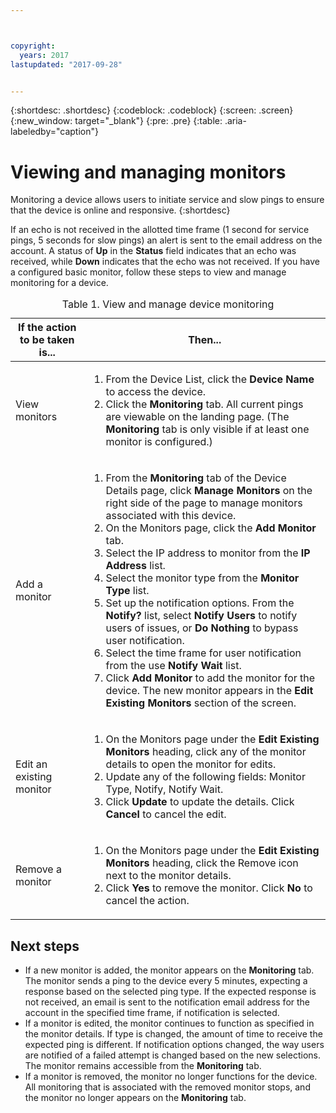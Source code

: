 ```yaml
---



copyright:
  years: 2017
lastupdated: "2017-09-28"


---
```


{:shortdesc: .shortdesc}
{:codeblock: .codeblock}
{:screen: .screen}
{:new_window: target="_blank"}
{:pre: .pre}
{:table: .aria-labeledby="caption"}

# Viewing and managing monitors

Monitoring a device allows users to initiate service and slow pings to ensure that the device is online and responsive.
{:shortdesc}

If an echo is not received in the allotted time frame (1 second for service pings, 5 seconds for slow pings) an alert is sent to the email 
address on the account. A status of **Up** in the **Status** field indicates that an echo was received, while **Down**
indicates that the echo was not received. If you have a configured basic monitor, follow these steps to view and manage monitoring for a device.

   <table>
   <CAPTION>Table 1. View and manage device monitoring</CAPTION>
   <THEAD>
   <TR>
   <th>If the action to be taken is...</th>
   <th>Then...</th>
   </TR>
   </THEAD>
   <TBODY>
   <tr>
   <td>View monitors</td>
   <td>
   <ol>
   <li>From the Device List, click the <b>Device Name</b> to access the device.</li>
   <li>Click the <b>Monitoring</b> tab. All current pings are viewable on the landing page. (The <b>Monitoring</b> tab is only visible if at least one monitor is configured.)</li>
   </ol>
   </td>
   </tr>
   <tr>
   <td>Add a monitor</td>
   <td>
   <ol>
   <li>From the <b>Monitoring</b> tab of the Device Details page, click <b>Manage Monitors</b> on the right side of the page to manage monitors associated with this device.</li>
   <li>On the Monitors page, click the <b>Add Monitor</b> tab.</li>
   <li>Select the IP address to monitor from the <b>IP Address</b> list.</li>
   <li>Select the monitor type from the <b>Monitor Type</b> list.</li>
   <li>Set up the notification options. From the <b>Notify?</b> list, select <b>Notify Users</b> to notify users of issues, or <b>Do Nothing</b> to bypass user notification.</li>
   <li>Select the time frame for user notification from the use <b>Notify Wait</b> list.</li>
   <li>Click <b>Add Monitor</b> to add the monitor for the device. The new monitor appears in the <b>Edit Existing Monitors</b> section of the screen.</li>
   </ol>
   </td>
   </tr>
   <tr>
   <td>Edit an existing monitor</td>
   <td>
   <ol>
   <li>On the Monitors page under the <b>Edit Existing Monitors</b> heading, click any of the monitor details to open the monitor for edits.</li>
   <li>Update any of the following fields: Monitor Type, Notify, Notify Wait.</li>
   <li>Click <b>Update</b> to update the details. Click <b>Cancel</b> to cancel the edit.</li>
   </ol>
   </td>
   </tr>
   <tr>
   <td>Remove a monitor</td>
   <td>
   <ol>
   <li>On the Monitors page under the <b>Edit Existing Monitors</b> heading, click the Remove icon next to the monitor details.</li>
   <li>Click <b>Yes</b> to remove the monitor. Click <b>No</b> to cancel the action.</li>
   </ol>
   </td>
   </tr>
   </TBODY>
   </table>
   
## Next steps
   
- If a new monitor is added, the monitor appears on the **Monitoring** tab. The monitor sends a ping to the device every 5 minutes, expecting a response based on the selected ping type. If the expected response is not received, an email is sent to the notification email address for the account in the specified time frame, if notification is selected.
- If a monitor is edited, the monitor continues to function as specified in the monitor details. If type is changed, the amount of time to receive the expected ping is different. If notification options changed, the way users are notified of a failed attempt is changed based on the new selections. The monitor remains accessible from the **Monitoring** tab.
- If a monitor is removed, the monitor no longer functions for the device. All monitoring that is associated with the removed monitor stops, and the monitor no longer appears on the **Monitoring** tab.
